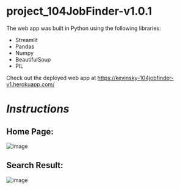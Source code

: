 # project_104JobFinder-v1.0.1

The web app was built in Python using the following libraries:


- Streamlit
- Pandas
- Numpy
- BeautifulSoup
- PIL


Check out the deployed web app at https://kevinsky-104jobfinder-v1.herokuapp.com/


# *Instructions*
  
## Home Page:
![image](https://user-images.githubusercontent.com/56266480/109395325-b8dc4300-7966-11eb-91cb-df014fe8423d.png)

  
## Search Result:
![image](https://user-images.githubusercontent.com/56266480/109395304-99ddb100-7966-11eb-89f8-9eb9660a31e8.png)

